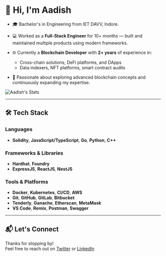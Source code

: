 # 👋 Hi, I'm Aadish

- 🎓 Bachelor's in Engineering from IET DAVV, Indore.
- 💻 Worked as a **Full-Stack Engineer** for 10+ months — built and maintained multiple products using modern frameworks.
- 🌐 Currently a **Blockchain Developer** with **2+ years** of experience in:
  - Cross-chain solutions, DeFi platforms, and DApps
  - Data indexers, NFT platforms, smart contract audits

- 🚀 Passionate about exploring advanced blockchain concepts and continuously expanding my expertise.

![Aadish's Stats](https://github-readme-stats.vercel.app/api?username=Aadish01&theme=dark&show_icons=true&hide_border=true&count_private=true)

---

## 🛠 Tech Stack

### Languages
- **Solidity**, **JavaScript/TypeScript**, **Go**, **Python**, **C++**

### Frameworks & Libraries
- **Hardhat**, **Foundry**
- **ExpressJS**, **ReactJS**, **NestJS**

### Tools & Platforms
- **Docker**, **Kubernetes**, **CI/CD**, **AWS**
- **Git**, **GitHub**, **GitLab**, **Bitbucket**
- **Tenderly**, **Ganache**, **Etherscan**, **MetaMask**
- **VS Code**, **Remix**, **Postman**, **Swagger**

---

## 📬 Let's Connect

Thanks for stopping by!  
Feel free to reach out on [Twitter](https://x.com/aadish55) or [LinkedIn](https://linkedin.com/in/aadish0101/)
